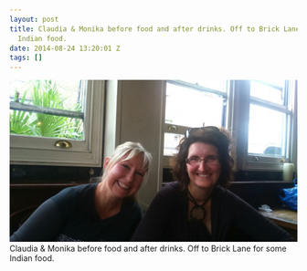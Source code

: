 ```yaml
---
layout: post
title: Claudia & Monika before food and after drinks. Off to Brick Lane for some
  Indian food.
date: 2014-08-24 13:20:01 Z
tags: []
---
```

![](/media/2014/08/95636419257.jpg)
Claudia & Monika before food and after drinks. Off to Brick Lane for some Indian food.
